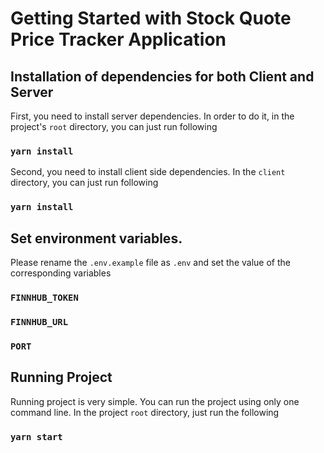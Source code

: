 # Getting Started with Stock Quote Price Tracker Application

## Installation of dependencies for both Client and Server

First, you need to install server dependencies. In order to do it, in the project's `root` directory, you can just run following

### `yarn install`

Second, you need to install client side dependencies. In the `client` directory, you can just run following

### `yarn install`

## Set environment variables.

Please rename the `.env.example` file as `.env` and set the value of the corresponding variables

### `FINNHUB_TOKEN`
### `FINNHUB_URL`
### `PORT`

## Running Project

Running project is very simple.
You can run the project using only one command line.
In the project `root` directory, just run the following

### `yarn start`